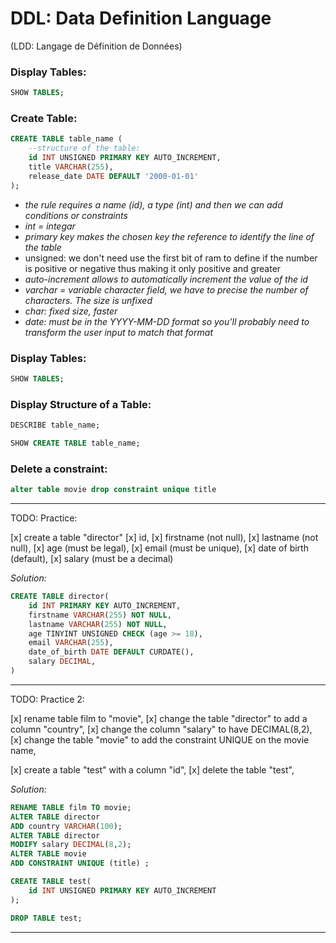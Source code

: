 # DDL: Data Definition Language

(LDD: Langage de Définition de Données)

### Display Tables:

```sql
SHOW TABLES;
```

### Create Table:

```sql
CREATE TABLE table_name (
    --structure of the table:
    id INT UNSIGNED PRIMARY KEY AUTO_INCREMENT,
    title VARCHAR(255),
    release_date DATE DEFAULT '2000-01-01'
);
```

- _the rule requires a name (id), a type (int) and then we can add conditions or constraints_
- _int = integar_
- _primary key makes the chosen key the reference to identify the line of the table_
- unsigned: we don't need use the first bit of ram to define if the number is positive or negative thus making it only positive and greater
- _auto-increment allows to automatically increment the value of the id_
- _varchar = variable character field, we have to precise the number of characters. The size is unfixed_
- _char: fixed size, faster_
- _date: must be in the YYYY-MM-DD format so you'll probably need to transform the user input to match that format_

### Display Tables:

```sql
SHOW TABLES;
```

### Display Structure of a Table:

```sql
DESCRIBE table_name;
```

```sql
SHOW CREATE TABLE table_name;
```

### Delete a constraint:
```sql
alter table movie drop constraint unique title
```

---

TODO:
Practice:

[x] create a table "director"
[x] id,
[x] firstname (not null),
[x] lastname (not null),
[x] age (must be legal),
[x] email (must be unique),
[x] date of birth (default),
[x] salary (must be a decimal)

_Solution:_

```sql
CREATE TABLE director(
    id INT PRIMARY KEY AUTO_INCREMENT,
    firstname VARCHAR(255) NOT NULL,
    lastname VARCHAR(255) NOT NULL,
    age TINYINT UNSIGNED CHECK (age >= 18),
    email VARCHAR(255),
    date_of_birth DATE DEFAULT CURDATE(),
    salary DECIMAL,
)
```

---

TODO:
Practice 2:

[x] rename table film to "movie",
[x] change the table "director" to add a column "country",
[x] change the column "salary" to have DECIMAL(8,2),
[x] change the table "movie" to add the constraint UNIQUE on the movie name,

[x] create a table "test" with a column "id",
[x] delete the table "test",

_Solution:_

```sql
RENAME TABLE film TO movie;
ALTER TABLE director
ADD country VARCHAR(100);
ALTER TABLE director
MODIFY salary DECIMAL(8,2);
ALTER TABLE movie
ADD CONSTRAINT UNIQUE (title) ;
```

```sql
CREATE TABLE test(
    id INT UNSIGNED PRIMARY KEY AUTO_INCREMENT
);
```

```sql
DROP TABLE test;
```

---



